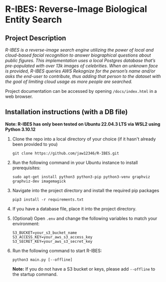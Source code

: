 # R-IBES: Reverse-Image Biological Entity Search

## Project Description

_R-IBES is a reverse-image search engine utilizing the power of local and cloud-based facial recognition to answer
biographical questions about public figures. This implementation uses a local Postgres database that’s pre-populated
with over 13k images of celebrities. When an unknown face is provided, R-IBES queries AWS Rekognize for the person’s
name and/or asks the end-user to contribute, thus adding that person to the dataset with the goal of limiting cloud
usage as more people are searched._

Project documentation can be accessed by opening `/docs/index.html` in a web browser.

## Installation instructions (with a DB file)
__Note: R-IBES has only been tested on Ubuntu 22.04.3 LTS via WSL2 using Python 3.10.12__

1) Clone the repo into a local directory of your choice (if it hasn't already been provided to you)
    ```shell
    git clone https://github.com/jaw12346/R-IBES.git
    ```
   
2) Run the following command in your Ubuntu instance to install prerequisites:
    ```shell
    sudo apt-get install python3 python3-pip python3-venv graphviz graphviz-dev imagemagick
    ```

3) Navigate into the project directory and install the required pip packages
    ```shell
    pip3 install -r requirements.txt
    ```

4) If you have a database file, place it into the project directory.

5) (Optional) Open `.env` and change the following variables to match your environment:
    ```shell
    S3_BUCKET=your_s3_bucket_name
    S3_ACCESS_KEY=your_aws_s3_access_key
    S3_SECRET_KEY=your_aws_s3_secret_key
    ```

6) Run the following command to start R-IBES:
    ```shell
    python3 main.py [--offline]
    ```
   __Note:__ If you do not have a S3 bucket or keys, please add `--offline` to the startup command.
